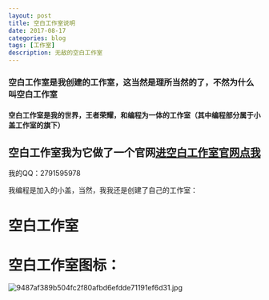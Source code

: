 ```yaml
---
layout: post
title: 空白工作室说明
date: 2017-08-17
categories: blog
tags: [工作室]
description: 无敌的空白工作室
---
```


### 空白工作室是我创建的工作室，这当然是理所当然的了，不然为什么叫空白工作室

#### 空白工作室是我的世界，王者荣耀，和编程为一体的工作室（其中编程部分属于小盖工作室的旗下）

## 空白工作室我为它做了一个官网[进空白工作室官网点我](https://a2791595978.github.io/Kongbai/)

我的QQ：2791595978

我编程是加入的小盖，当然，我我还是创建了自己的工作室：

# 空白工作室

# 空白工作室图标：
![9487af389b504fc2f80afbd6efdde71191ef6d31.jpg](http://imgsrc.baidu.com/forum/pic/item/9487af389b504fc2f80afbd6efdde71191ef6d31.jpg)
